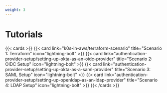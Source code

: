 ```yaml
---
weight: 3
---
```


# Tutorials

{{< cards >}}
{{< card link="k0s-in-aws/terraform-scenario" title="Scenario 1: Terraform" icon="lightning-bolt" >}}
{{< card link="authentication-provider-setup/setting-up-okta-as-an-oidc-provider" title="Scenario 2: OIDC Setup" icon="lightning-bolt" >}}
{{< card link="authentication-provider-setup/setting-up-okta-as-a-saml-provider" title="Scenario 3: SAML Setup" icon="lightning-bolt" >}}
{{< card link="authentication-provider-setup/setting-up-openldap-as-an-ldap-provider" title="Scenario 4: LDAP Setup" icon="lightning-bolt" >}}
{{< /cards >}}
